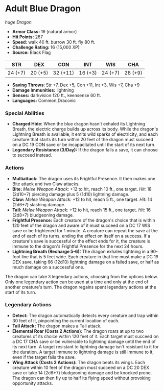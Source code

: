 # Adult Blue Dragon

*huge* *Dragon*

- **Armor Class:** 19 (natural armor)
- **Hit Points:** 267 
- **Speed:** walk 40 ft. burrow 30 ft. fly 80 ft.
- **Challenge Rating:** 16 (15,000 XP)
- **Source:** Black Flag

| STR | DEX | CON | INT | WIS | CHA |
| --- | --- | --- | --- | --- | --- |
| 24 (+7) | 20 (+5) | 32 (+11) | 16 (+3) | 24 (+7) | 28 (+9) |

- **Saving Throws**: Str +7, Dex +5, Con +11, Int +3, Wis +7, Cha +9
- **Damage Immunities:** lightning
- **Senses:** darkvision 120 ft., keensense 60 ft.
- **Languages:** Common,Draconic

### Special Abilities

- **Charged Hide:** When the blue dragon hasn't exhaled its Lightning Breath, the electric charge builds up across its body. While the dragon's Lightning Breath is available, it emits wild sparks of electricity, and each creature that starts its turn within 20 feet of the dragon must succeed on a DC 19 CON save or be incapacitated until the start of its next turn.
- **Legendary Resistance (3/Day):** If the dragon fails a save, it can choose to succeed instead.

### Actions

- **Multiattack:** The dragon uses its Frightful Presence. It then makes one Bite attack and two Claw attacks.
- **Bite:** _Melee Weapon Attack:_ +12 to hit, reach 10 ft., one target. _Hit:_ 18 (2d10+7) piercing damage plus 5 (1d10) lightning damage.
- **Claw:** _Melee Weapon Attack:_ +12 to hit, reach 5 ft., one target. _Hit:_ 14 (2d6+7) slashing damage.
- **Tail:** _Melee Weapon Attack:_ +12 to hit, reach 15 ft., one target. _Hit:_ 16 (2d8+7) bludgeoning damage.
- **Frightful Presence:** Each creature of the dragon's choice that is within 120 feet of the dragon and aware of it must succeed on a DC 17 WIS save or be frightened for 1 minute. A creature can repeat the save at the end of each of its turns, ending the effect on itself on a success. If a creature's save is successful or the effect ends for it, the creature is immune to the dragon's Frightful Presence for the next 24 hours.
- **Lightning Breath (Recharge 5-6):** The dragon exhales lightning in a 90-foot line that is 5 feet wide. Each creature in that line must make a DC 19 DEX save, taking 66 (12d10) lightning damage on a failed save, or half as much damage on a successful one.

The dragon can take 3 legendary actions, choosing from the options below. Only one legendary action can be used at a time and only at the end of another creature's turn. The dragon regains spent legendary actions at the start of its turn.

### Legendary Actions

- **Detect:** The dragon automatically detects every creature and trap within 30 feet of it, pinpointing the current location of each.
- **Tail Attack:** The dragon makes a Tail attack.
- **Elemental Roar (Costs 2 Actions):** The dragon roars at up to two creatures of its choice within 120 feet of it. Each target must succeed on a DC 17 CHA save or be vulnerable to lightning damage until the end of its next turn. A target resistant to lightning damage isn't resistant to it for the duration. A target immune to lightning damage is still immune to it, even if the target fails the save.
- **Wing Attack (Costs 2 Actions):** The dragon beats its wings. Each creature within 10 feet of the dragon must succeed on a DC 20 DEX save or take 14 (2d6+7) bludgeoning damage and be knocked prone. The dragon can then fly up to half its flying speed without provoking opportunity attacks.

